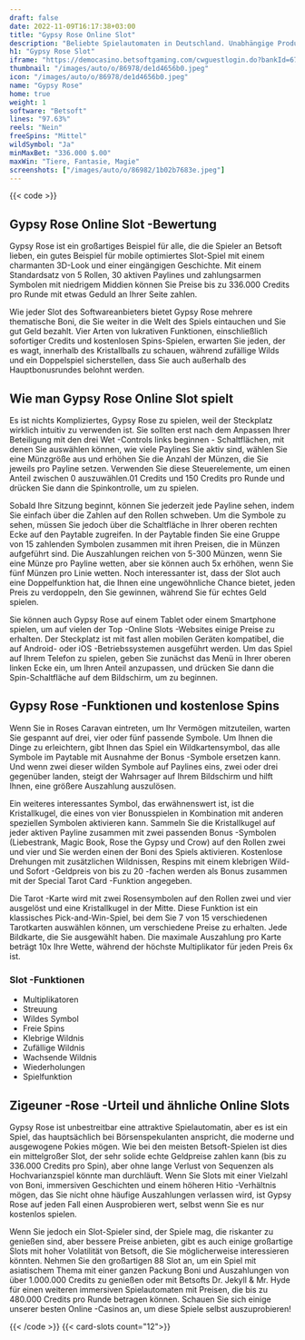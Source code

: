 ```yaml
---
draft: false
date: 2022-11-09T16:17:38+03:00
title: "Gypsy Rose Online Slot"
description: "Beliebte Spielautomaten in Deutschland. Unabhängige Produktbewertungen und exklusive Anmeldeangebote. Jetzt spielen!"
h1: "Gypsy Rose Slot"
iframe: "https://democasino.betsoftgaming.com/cwguestlogin.do?bankId=675&gameId=478"
thumbnail: "/images/auto/o/86978/de1d4656b0.jpeg"
icon: "/images/auto/o/86978/de1d4656b0.jpeg"
name: "Gypsy Rose"
home: true
weight: 1
software: "Betsoft"
lines: "97.63%"
reels: "Nein"
freeSpins: "Mittel"
wildSymbol: "Ja"
minMaxBet: "336.000 $.00"
maxWin: "Tiere, Fantasie, Magie"
screenshots: ["/images/auto/o/86982/1b02b7683e.jpeg"]
---
```


{{< code >}}<h2>Gypsy Rose Online Slot -Bewertung</h2><p>Gypsy Rose ist ein großartiges Beispiel für alle, die die Spieler an Betsoft lieben, ein gutes Beispiel für mobile optimiertes Slot-Spiel mit einem charmanten 3D-Look und einer eingängigen Geschichte. Mit einem Standardsatz von 5 Rollen, 30 aktiven Paylines und zahlungsarmen Symbolen mit niedrigem Middien können Sie Preise bis zu 336.000 Credits pro Runde mit etwas Geduld an Ihrer Seite zahlen.</p><p>Wie jeder Slot des Softwareanbieters bietet Gypsy Rose mehrere thematische Boni, die Sie weiter in die Welt des Spiels eintauchen und Sie gut Geld bezahlt. Vier Arten von lukrativen Funktionen, einschließlich sofortiger Credits und kostenlosen Spins-Spielen, erwarten Sie jeden, der es wagt, innerhalb des Kristallballs zu schauen, während zufällige Wilds und ein Doppelspiel sicherstellen, dass Sie auch außerhalb des Hauptbonusrundes belohnt werden.</p><h2>Wie man Gypsy Rose Online Slot spielt</h2><p>Es ist nichts Kompliziertes, Gypsy Rose zu spielen, weil der Steckplatz wirklich intuitiv zu verwenden ist. Sie sollten erst nach dem Anpassen Ihrer Beteiligung mit den drei Wet -Controls links beginnen - Schaltflächen, mit denen Sie auswählen können, wie viele Paylines Sie aktiv sind, wählen Sie eine Münzgröße aus und erhöhen Sie die Anzahl der Münzen, die Sie jeweils pro Payline setzen. Verwenden Sie diese Steuerelemente, um einen Anteil zwischen 0 auszuwählen.01 Credits und 150 Credits pro Runde und drücken Sie dann die Spinkontrolle, um zu spielen.</p><p>Sobald Ihre Sitzung beginnt, können Sie jederzeit jede Payline sehen, indem Sie einfach über die Zahlen auf den Rollen schweben. Um die Symbole zu sehen, müssen Sie jedoch über die Schaltfläche in Ihrer oberen rechten Ecke auf den Paytable zugreifen. In der Paytable finden Sie eine Gruppe von 15 zahlenden Symbolen zusammen mit ihren Preisen, die in Münzen aufgeführt sind. Die Auszahlungen reichen von 5-300 Münzen, wenn Sie eine Münze pro Payline wetten, aber sie können auch 5x erhöhen, wenn Sie fünf Münzen pro Linie wetten. Noch interessanter ist, dass der Slot auch eine Doppelfunktion hat, die Ihnen eine ungewöhnliche Chance bietet, jeden Preis zu verdoppeln, den Sie gewinnen, während Sie für echtes Geld spielen.</p><p>Sie können auch Gypsy Rose auf einem Tablet oder einem Smartphone spielen, um auf vielen der Top -Online Slots -Websites einige Preise zu erhalten. Der Steckplatz ist mit fast allen mobilen Geräten kompatibel, die auf Android- oder iOS -Betriebssystemen ausgeführt werden. Um das Spiel auf Ihrem Telefon zu spielen, geben Sie zunächst das Menü in Ihrer oberen linken Ecke ein, um Ihren Anteil anzupassen, und drücken Sie dann die Spin-Schaltfläche auf dem Bildschirm, um zu beginnen.</p><h2>Gypsy Rose -Funktionen und kostenlose Spins</h2><p>Wenn Sie in Roses Caravan eintreten, um Ihr Vermögen mitzuteilen, warten Sie gespannt auf drei, vier oder fünf passende Symbole. Um Ihnen die Dinge zu erleichtern, gibt Ihnen das Spiel ein Wildkartensymbol, das alle Symbole im Paytable mit Ausnahme der Bonus -Symbole ersetzen kann. Und wenn zwei dieser wilden Symbole auf Paylines eins, zwei oder drei gegenüber landen, steigt der Wahrsager auf Ihrem Bildschirm und hilft Ihnen, eine größere Auszahlung auszulösen.</p><p>Ein weiteres interessantes Symbol, das erwähnenswert ist, ist die Kristallkugel, die eines von vier Bonusspielen in Kombination mit anderen speziellen Symbolen aktivieren kann. Sammeln Sie die Kristallkugel auf jeder aktiven Payline zusammen mit zwei passenden Bonus -Symbolen (Liebestrank, Magic Book, Rose the Gypsy und Crow) auf den Rollen zwei und vier und Sie werden einen der Boni des Spiels aktivieren. Kostenlose Drehungen mit zusätzlichen Wildnissen, Respins mit einem klebrigen Wild- und Sofort -Geldpreis von bis zu 20 -fachen werden als Bonus zusammen mit der Special Tarot Card -Funktion angegeben.</p><p>Die Tarot -Karte wird mit zwei Rosensymbolen auf den Rollen zwei und vier ausgelöst und eine Kristallkugel in der Mitte. Diese Funktion ist ein klassisches Pick-and-Win-Spiel, bei dem Sie 7 von 15 verschiedenen Tarotkarten auswählen können, um verschiedene Preise zu erhalten. Jede Bildkarte, die Sie ausgewählt haben. Die maximale Auszahlung pro Karte beträgt 10x Ihre Wette, während der höchste Multiplikator für jeden Preis 6x ist.</p><h3>
Slot -Funktionen</h3><ul>
<li></span>
Multiplikatoren</li>
<li></span>
Streuung</li>
<li></span>
Wildes Symbol</li>
<li></span>
Freie Spins</li>
<li></span>
Klebrige Wildnis</li>
<li></span>
Zufällige Wildnis</li>
<li></span>
Wachsende Wildnis</li>
<li></span>
Wiederholungen</li>
<li></span>
Spielfunktion</li></ul><h2>Zigeuner -Rose -Urteil und ähnliche Online Slots</h2><p>Gypsy Rose ist unbestreitbar eine attraktive Spielautomatin, aber es ist ein Spiel, das hauptsächlich bei Börsenspekulanten anspricht, die moderne und ausgewogene Pokies mögen. Wie bei den meisten Betsoft-Spielen ist dies ein mittelgroßer Slot, der sehr solide echte Geldpreise zahlen kann (bis zu 336.000 Credits pro Spin), aber ohne lange Verlust von Sequenzen als Hochvarianzspiel könnte man durchläuft. Wenn Sie Slots mit einer Vielzahl von Boni, immersiven Geschichten und einem höheren Hitio -Verhältnis mögen, das Sie nicht ohne häufige Auszahlungen verlassen wird, ist Gypsy Rose auf jeden Fall einen Ausprobieren wert, selbst wenn Sie es nur kostenlos spielen.</p><p>Wenn Sie jedoch ein Slot-Spieler sind, der Spiele mag, die riskanter zu genießen sind, aber bessere Preise anbieten, gibt es auch einige großartige Slots mit hoher Volatilität von Betsoft, die Sie möglicherweise interessieren könnten. Nehmen Sie den großartigen 88 Slot an, um ein Spiel mit asiatischem Thema mit einer ganzen Packung Boni und Auszahlungen von über 1.000.000 Credits zu genießen oder mit Betsofts Dr. Jekyll & Mr. Hyde für einen weiteren immersiven Spielautomaten mit Preisen, die bis zu 480.000 Credits pro Runde betragen können. Schauen Sie sich einige unserer besten Online -Casinos an, um diese Spiele selbst auszuprobieren!</p>{{< /code >}}
{{< card-slots count="12">}}